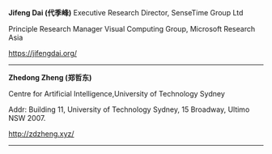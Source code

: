 **Jifeng Dai (代季峰)**
Executive Research Director, SenseTime Group Ltd

Principle Research Manager
Visual Computing Group, Microsoft Research Asia

https://jifengdai.org/

---

**Zhedong Zheng (郑哲东)**

Centre for Artificial Intelligence,University of Technology Sydney

Addr: Building 11, University of Technology Sydney, 15 Broadway, Ultimo NSW 2007.

http://zdzheng.xyz/

---

